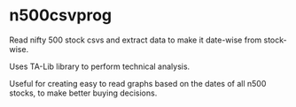 # n500csvprog
Read nifty 500 stock csvs and extract data to make it date-wise from stock-wise.

Uses TA-Lib library to perform technical analysis. 

Useful for creating easy to read graphs based on the dates of all n500 stocks, to make better buying decisions.

